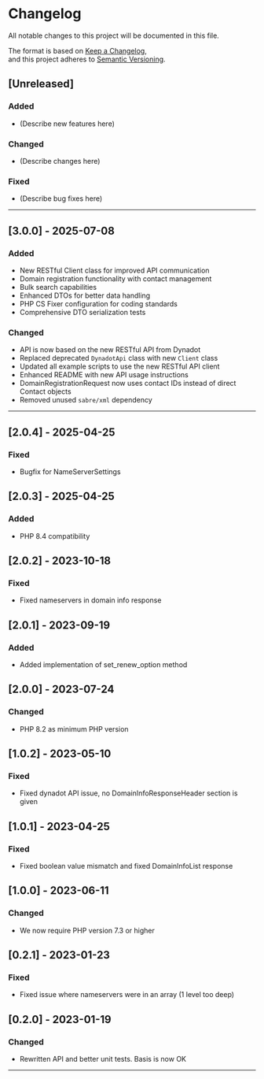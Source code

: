 # Changelog

All notable changes to this project will be documented in this file.

The format is based on [Keep a Changelog](https://keepachangelog.com/en/1.0.0/),  
and this project adheres to [Semantic Versioning](https://semver.org/spec/v2.0.0.html).

## [Unreleased]

### Added
- (Describe new features here)

### Changed
- (Describe changes here)

### Fixed
- (Describe bug fixes here)

---

## [3.0.0] - 2025-07-08

### Added
- New RESTful Client class for improved API communication
- Domain registration functionality with contact management
- Bulk search capabilities
- Enhanced DTOs for better data handling
- PHP CS Fixer configuration for coding standards
- Comprehensive DTO serialization tests

### Changed
- API is now based on the new RESTful API from Dynadot
- Replaced deprecated `DynadotApi` class with new `Client` class
- Updated all example scripts to use the new RESTful API client
- Enhanced README with new API usage instructions
- DomainRegistrationRequest now uses contact IDs instead of direct Contact objects
- Removed unused `sabre/xml` dependency

---

## [2.0.4] - 2025-04-25
### Fixed
- Bugfix for NameServerSettings

## [2.0.3] - 2025-04-25
### Added
- PHP 8.4 compatibility

## [2.0.2] - 2023-10-18
### Fixed
- Fixed nameservers in domain info response

## [2.0.1] - 2023-09-19
### Added
- Added implementation of set_renew_option method

## [2.0.0] - 2023-07-24
### Changed
- PHP 8.2 as minimum PHP version

## [1.0.2] - 2023-05-10
### Fixed
- Fixed dynadot API issue, no DomainInfoResponseHeader section is given

## [1.0.1] - 2023-04-25
### Fixed
- Fixed boolean value mismatch and fixed DomainInfoList response

## [1.0.0] - 2023-06-11
### Changed
- We now require PHP version 7.3 or higher

## [0.2.1] - 2023-01-23
### Fixed
- Fixed issue where nameservers were in an array (1 level too deep)

## [0.2.0] - 2023-01-19
### Changed
- Rewritten API and better unit tests. Basis is now OK

--- 